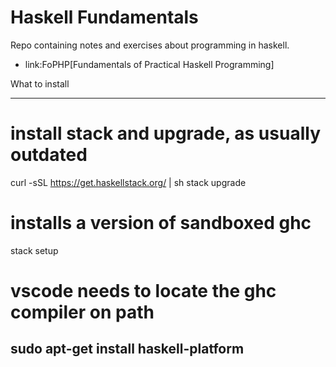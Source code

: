 # Haskell Fundamentals

Repo containing notes and exercises about programming in haskell.

- link:FoPHP[Fundamentals of Practical Haskell Programming]


What to install 

----
# install stack and upgrade, as usually outdated
curl -sSL https://get.haskellstack.org/ | sh
stack upgrade
# installs a version of sandboxed ghc
stack setup

# vscode needs to locate the ghc compiler on path
sudo apt-get install haskell-platform
----